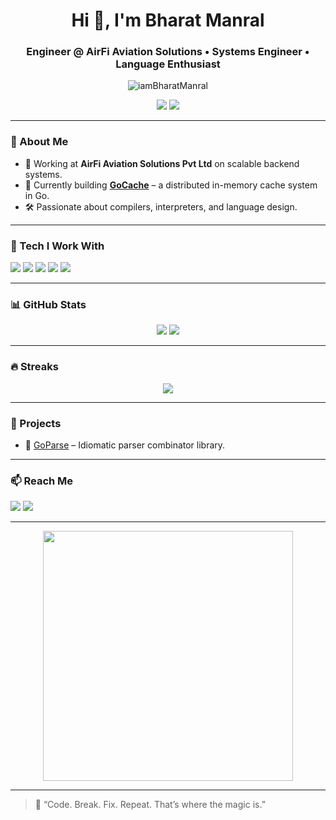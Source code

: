 <h1 align="center">Hi 👋, I'm Bharat Manral</h1>
<h3 align="center">Engineer @ AirFi Aviation Solutions • Systems Engineer • Language Enthusiast</h3>

<p align="center">
  <img src="https://komarev.com/ghpvc/?username=iamBharatManral&label=Profile%20views&color=0e75b6&style=flat" alt="iamBharatManral" />
</p>

<p align="center">
  <a href="https://twitter.com/yourhandle" target="_blank"><img src="https://img.shields.io/twitter/follow/yourhandle?logo=twitter&style=for-the-badge" /></a>
  <a href="https://github.com/iamBharatManral?tab=followers"><img src="https://img.shields.io/github/followers/iamBharatManral?label=Follow&style=for-the-badge" /></a>
</p>

---

### 🧠 About Me

- 💼 Working at **AirFi Aviation Solutions Pvt Ltd** on scalable backend systems.
- 🔭 Currently building **[GoCache](https://github.com/iamBharatManral/GoCache)** – a distributed in-memory cache system in Go.
- 🛠 Passionate about compilers, interpreters, and language design.

---

### 🧰 Tech I Work With

<p align="left">
  <img src="https://img.shields.io/badge/Golang-00ADD8?style=for-the-badge&logo=go&logoColor=white" />
  <img src="https://img.shields.io/badge/Rust-000000?style=for-the-badge&logo=rust&logoColor=white" />
  <img src="https://img.shields.io/badge/Linux-FCC624?style=for-the-badge&logo=linux&logoColor=black" />
  <img src="https://img.shields.io/badge/Vim-019733?style=for-the-badge&logo=vim&logoColor=white" />
  <img src="https://img.shields.io/badge/BadgerDB-FFCA28?style=for-the-badge&logo=database&logoColor=black" />
</p>

---

### 📊 GitHub Stats

<p align="center">
  <img src="https://github-readme-stats.vercel.app/api?username=iamBharatManral&show_icons=true&theme=radical" />
  <img src="https://github-readme-stats.vercel.app/api/top-langs/?username=iamBharatManral&layout=compact&theme=radical" />
</p>

---

### 🔥 Streaks

<p align="center">
  <img src="https://github-readme-streak-stats.herokuapp.com/?user=iamBharatManral&theme=radical&fire=DD2727&ring=7CFC00&currStreakLabel=FAD000" />
</p>

---

### 🚀 Projects

- 🧩 [GoParse](https://github.com/iamBharatManral/GoParse) – Idiomatic parser combinator library.

---

### 📫 Reach Me

<p>
  <a href="mailto:yourname@example.com"><img src="https://img.shields.io/badge/Email-D14836?style=for-the-badge&logo=gmail&logoColor=white" /></a>
  <a href="https://linkedin.com/in/yourhandle"><img src="https://img.shields.io/badge/LinkedIn-0A66C2?style=for-the-badge&logo=linkedin&logoColor=white" /></a>
</p>

---

<p align="center">
  <img src="https://media.giphy.com/media/qgQUggAC3Pfv687qPC/giphy.gif" width="400" />
</p>

---

> 🧪 “Code. Break. Fix. Repeat. That’s where the magic is.”  
